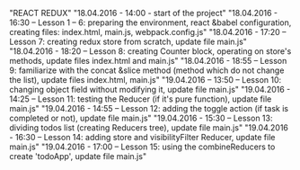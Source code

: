 ﻿"REACT REDUX" 
"18.04.2016 - 14:00 - start of the project" 
"18.04.2016 - 16:30 – Lesson 1 – 6: preparing the environment, react &babel configuration, creating files: index.html, main.js, webpack.config.js" 
"18.04.2016 - 17:20 – Lesson 7: creating redux store from scratch, update file main.js" 
"18.04.2016 - 18:20 – Lesson 8: creating Counter block, operating on store's methods, update files index.html and main.js" 
"18.04.2016 - 18:55 – Lesson 9: familiarize with the concat &slice method (method which do not change the list), update files index.html, main.js" 
"19.04.2016 – 13:50 – Lesson 10: changing object field without modifying it, update file main.js" 
"19.04.2016 - 14:25 – Lesson 11: testing the Reducer (if it's pure function), update file main.js" 
"19.04.2016 - 14:55 – Lesson 12: adding the toggle action (if task is completed or not), update file main.js" 
"19.04.2016 - 15:30 – Lesson 13: dividing todos list (creating Reducers tree), update file main.js" 
"19.04.2016 - 16:30 – Lesson 14: adding store and visibilityFilter Reducer, update file main.js" 
"19.04.2016 - 17:00 – Lesson 15: using the combineReducers to create 'todoApp', update file main.js" 
